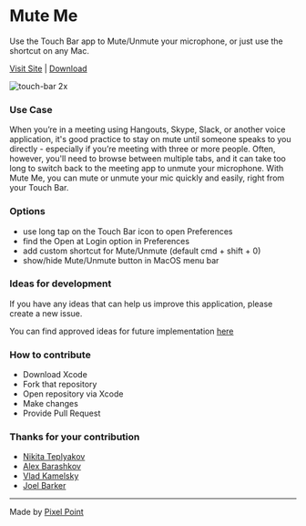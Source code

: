 # Mute Me
Use the Touch Bar app to Mute/Unmute your microphone, or just use the shortcut on any Mac.

[Visit Site](https://muteme.pixelpoint.io/) | [Download](https://muteme.pixelpoint.io/)

![touch-bar 2x](https://cloud.githubusercontent.com/assets/2697570/26759775/a67c47e2-4921-11e7-8f71-53b197b5e893.jpg)

### Use Case

When you’re in a meeting using Hangouts, Skype, Slack, or another voice application, it's good practice to stay on mute until someone speaks to you directly - especially if you’re meeting with three or more people. Often, however, you'll need to browse between multiple tabs, and it can take too long to switch back to the meeting app to unmute your microphone. With Mute Me, you can mute or unmute your mic quickly and easily, right from your Touch Bar.

### Options
- use long tap on the Touch Bar icon to open Preferences
- find the Open at Login option in Preferences
- add custom shortcut for Mute/Unmute (default cmd + shift + 0)
- show/hide Mute/Unmute button in MacOS menu bar

### Ideas for development 
If you have any ideas that can help us improve this application, please create a new issue.

You can find approved ideas for future implementation [here](https://github.com/pixel-point/mute-me/projects/1)

### How to contribute

- Download Xcode
- Fork that repository
- Open repository via Xcode
- Make changes
- Provide Pull Request

### Thanks for your contribution
- [Nikita Teplyakov](https://github.com/tplkn)
- [Alex Barashkov](https://github.com/lnikell)
- [Vlad Kamelsky](https://www.facebook.com/vlad.kamelsky)
- [Joel Barker](https://github.com/j-cimb-barker)

---
Made by [Pixel Point](https://pixelpoint.io)

